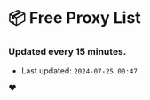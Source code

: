 # :package: Free Proxy List
### Updated every 15 minutes.

- Last updated: `2024-07-25 00:47`

:heart:
